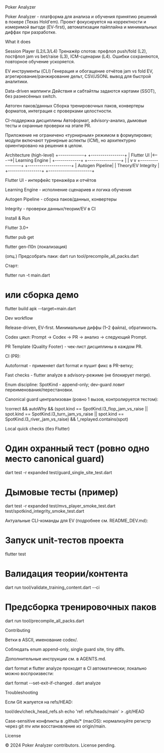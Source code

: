 Poker Analyzer

Poker Analyzer - платформа для анализа и обучения принятию решений в покере (Texas Hold'em). Проект фокусируется на корректности и измеримой выгоде (EV-first), автоматизации пайплайна и минимальных диффах при разработке.

What it does

Session Player (L2/L3/L4)
Тренажёр спотов: префлоп push/fold (L2), постфлоп jam vs bet/raise (L3), ICM-сценарии (L4). Ошибки сохраняются, повторное обучение ускоряется.

EV инструменты (CLI)
Генерация и обогащение отчётов jam vs fold EV, агрегирование/ранжирование дельт, CSV/JSONL вывод для быстрой аналитики.

Data-driven маппинги
Действия и сабтайтлы задаются картами (SSOT), без разнесённых switch.

Автоген паков/данных
Сборка тренировочных паков, конвертеры форматов, интеграция с проверками целостности.

CI-поддержка дисциплины
Автоформат, advisory-анализ, дымовые тесты и охранные проверки на этапе PR.

Приложение не ограничено «турнирным» режимом в формулировке; модули включают турнирные аспекты (ICM), но архитектурно ориентировано на решения в целом.

Architecture (high-level)
+-------------+       +-----------------+
| Flutter UI  |<----->| Learning Engine |
+-------------+       +-----------------+
        |                      |
        v                      v
+-----------------+    +----------------------+
| Autogen Pipeline|    | Theory/EV Integrity  |
+-----------------+    +----------------------+


Flutter UI - интерфейс тренажёра и отчётов

Learning Engine - исполнение сценариев и логика обучения

Autogen Pipeline - сборка паков/данных, конвертеры

Integrity - проверки данных/теории/EV в CI

Install & Run

Flutter 3.0+

flutter pub get

flutter gen-l10n (локализация)

(опц.) Предсобрать паки: dart run tool/precompile_all_packs.dart

Старт:

flutter run -t main.dart
# или сборка демо
flutter build apk --target=main.dart

Dev workflow

Release-driven, EV-first. Минимальные диффы (1–2 файла), обратимость.

Codex цикл: Prompt → Codex → PR → анализ → следующий Prompt.

PR Template (Quality Footer) - чек-лист дисциплины в каждом PR.

CI (PR):

Autoformat - применяет dart format и пушит фикс в PR-ветку;

Fast checks - flutter analyze в advisory-режиме (не блокирует merge).

Enum discipline: SpotKind - append-only; dev-guard ловит переименования/перестановки.

Canonical guard централизован (ровно 1 вызов, контролируется тестом):

!correct && autoWhy && (spot.kind == SpotKind.l3_flop_jam_vs_raise || spot.kind == SpotKind.l3_turn_jam_vs_raise || spot.kind == SpotKind.l3_river_jam_vs_raise) && !_replayed.contains(spot)

Local quick checks (без Flutter)
# Один охранный тест (ровно одно место canonical guard)
dart test -r expanded test/guard_single_site_test.dart

# Дымовые тесты (пример)
dart test -r expanded test/mvs_player_smoke_test.dart test/spotkind_integrity_smoke_test.dart


Актуальные CLI-команды для EV (подробнее см. README_DEV.md):

# Запуск unit-тестов проекта
flutter test

# Валидация теории/контента
dart run tool/validate_training_content.dart --ci

# Предсборка тренировочных паков
dart run tool/precompile_all_packs.dart

Contributing

Ветки в ASCII, именование codex/<task>.

Соблюдать enum append-only, single guard site, tiny diffs.

Дополнительные инструкции см. в AGENTS.md.

dart format и flutter analyze проходят в CI автоматически; локально можно воспроизвести:

dart format --set-exit-if-changed .
dart analyze

Troubleshooting

Если Git жалуется на refs/HEAD:

tool/dev/check_head_refs.sh
echo 'ref: refs/heads/main' > .git/HEAD


Case-sensitive конфликты в .github/* (macOS): нормализуйте регистр через git mv или восстановление из origin/main.

License

© 2024 Poker Analyzer contributors. License pending.